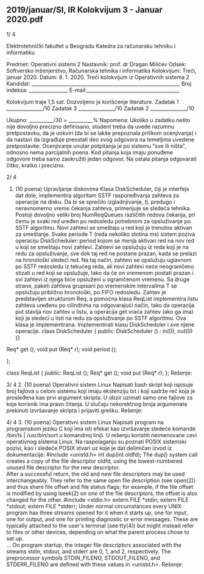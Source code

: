 2019/januar/SI, IR Kolokvijum 3 - Januar 2020.pdf
--------------------------------------------------------------------------------


1/  4 
 
Elektrotehnički fakultet u Beogradu 
Katedra za računarsku tehniku i informatiku 
 
Predmet: Operativni sistemi 2 
Nastavnik: prof. dr Dragan Milićev 
Odsek: Softversko inženjerstvo, Računarska tehnika i informatika 
Kolokvijum: Treći, januar 2020. 
Datum: 8. 1. 2020. 
Treći kolokvijum iz Operativnih sistema 2 
Kandidat: _____________________________________________________________ 
Broj indeksa: ________________  E-mail:______________________________________ 
 
Kolokvijum traje 1,5 sat. Dozvoljeno je korišćenje literature. 
Zadatak 1 _______________/10   Zadatak 3 _______________/10 
Zadatak 2 _______________/10    
 
Ukupno: __________/30 = __________% 
Napomena: Ukoliko u zadatku nešto nije dovoljno precizno  definisano, student treba da 
uvede razumnu pretpostavku, da je uokviri (da bi se lakše prepoznala prilikom ocenjivanja) i 
da  nastavi  da  izgrađuje  preostali  deo  svog  odgovora  na  temeljima  uvedene  pretpostavke. 
Ocenjivanje unutar potpitanja je po sistemu "sve ili ništa", odnosno nema parcijalnih poena. 
Kod pitanja koja imaju ponuđene odgovore treba samo zaokružiti jedan odgovor. Na ostala 
pitanja odgovarati čitko, kratko i precizno. 
 

2/  4 
1. (10 poena) Upravljanje diskovima 
Klasa DiskScheduler, čiji je interfejs dat dole, implementira algoritam SSTF raspoređivanja 
zahteva za operacije na disku. Da bi se sprečilo izgladnjivanje, tj. predugo i neravnomerno 
vreme  čekanja  zahteva,  primenjuje  se  sledeća  tehnika.  Postoji  dovoljno  veliki  broj 
NumReqQueues različitih  redova  čekanja,  pri  čemu  je  svaki  red  uređen  po  redosledu 
potrebnom za opsluživanje po SSTF algoritmu. Novi zahtevi se smeštaju u red koji je trenutno 
aktivan  za  smeštanje.  Svake  periode T (reda  nekoliko  stotina  ms)  sistem  poziva  operaciju 
DiskScheduler::period kojom  se  menja  aktivan  red  na  nov  red  u  koji  se  smeštaju  novi 
zahtevi.  Zahtevi  se  opslužuju  iz  reda  koji  je  na  redu  za  opsluživanje,  sve  dok  taj  red  ne 
postane prazan, kada se prelazi na hronološki sledeći red. Na taj način, zahtevi se opslužuju 
uglavnom po SSTF redosledu iz tekućeg reda, ali novi zahtevi neće neograničeno stizati u red 
koji se opslužuje, tako da će on vremenom postati prazan i svi zahtevi iz njega biće opsluženi 
u ograničenom vremenu. Sa druge strane, paketi zahteva grupisani po vremenskim intervalima 
T se opslužuju približno hronološki, po FIFO redosledu. 
Zahtev je predstavljen strukturom 
Req, a pomoćna klasa ReqList implementira listu zahteva 
uređenu po cilindrima na odgovarajući način, tako da operacija put stavlja nov zahtev u listu, 
a operacija get vraća zahtev (ako ga ima) koji je sledeći u listi na redu za opsluživanje po 
SSTF algoritmu. Ova klasa je implementirana. 
Implementirati klasu DiskScheduler i sve njene operacije. 
class DiskScheduler { 
public: 
  DiskScheduler () : in(0), out(0) {} 
 
  Req* get (); 
  void put (Req* r); 
  void period (); 
 
}; 
 
class ReqList { 
public: 
  ReqList (); 
  Req* get (); 
  void put (Req* r); 
}; 
Rešenje: 
 
 

3/  4 
2. (10 poena) Operativni sistem Linux 
Napisati   bash   skript koji ispisuje broj fajlova u celom sistemu koji imaju ekstenziju txt i koji 
sadrže reč koja je prosleđena kao   prvi argument skripta. U obzir uzimati samo one fajlove za 
koje korisnik  ima  pravo  čitanja. U  slučaju  nekorektnog  broja  argumenata  prekinuti 
izvršavanje skripta i prijaviti grešku. 
Rešenje: 
 

4/  4 
3. (10 poena) Operativni sistem Linux 
Napisati  program  na  programskom jeziku  C  koji ima  isti  efekat  kao  izvršavanje  sledeće 
komande /bin/ls  |  /usr/bin/sort u  komandnoj  liniji. U  rešenju  koristiti  neimenovane  cevi 
operativnog sistema Linux. Na raspolaganju su poznati POSIX sistemski pozivi, kao i sledeće 
POSIX stvari uz koje je dat delimičan izvod iz dokumentacije: 
#include <unistd.h> 
int dup(int oldfd); 
The   dup() system call creates a copy of the file descriptor oldfd, using the lowest-numbered unused file 
descriptor for the new descriptor.  
After a successful return, the old and new file descriptors may be used interchangeably. They refer to the same 
open file description (see open(2)) and thus share file offset and file status flags; for example, if the file offset is 
modified by using lseek(2) on one of the file descriptors, the offset is also changed for the other. 
#include <stdio.h> 
extern FILE *stdin; 
extern FILE *stdout; 
extern FILE *stderr; 
Under normal circumstances every UNIX program has three streams opened for it when it starts up, one for 
input, one for output, and one for printing diagnostic or error messages.  These are typically attached to the 
user's terminal (see tty(4)) but might instead refer to files or other devices, depending on what the parent process 
chose to set up.  
... 
On program startup, the integer file descriptors associated with the streams stdin, stdout, and stderr are 0, 1, 
and 2, respectively. The preprocessor symbols STDIN_FILENO, STDOUT_FILENO, and STDERR_FILENO are 
defined with these values in <unistd.h>. 
Rešenje: 
 